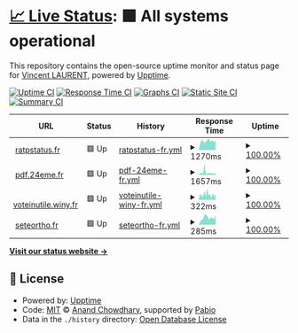 # [📈 Live Status](https://wincelau.github.io/uptime): <!--live status--> **🟩 All systems operational**

This repository contains the open-source uptime monitor and status page for [Vincent LAURENT](https://wincelau.github.io/uptime), powered by [Upptime](https://github.com/upptime/upptime).

[![Uptime CI](https://github.com/wincelau/uptime/workflows/Uptime%20CI/badge.svg)](https://github.com/wincelau/uptime/actions?query=workflow%3A%22Uptime+CI%22)
[![Response Time CI](https://github.com/wincelau/uptime/workflows/Response%20Time%20CI/badge.svg)](https://github.com/wincelau/uptime/actions?query=workflow%3A%22Response+Time+CI%22)
[![Graphs CI](https://github.com/wincelau/uptime/workflows/Graphs%20CI/badge.svg)](https://github.com/wincelau/uptime/actions?query=workflow%3A%22Graphs+CI%22)
[![Static Site CI](https://github.com/wincelau/uptime/workflows/Static%20Site%20CI/badge.svg)](https://github.com/wincelau/uptime/actions?query=workflow%3A%22Static+Site+CI%22)
[![Summary CI](https://github.com/wincelau/uptime/workflows/Summary%20CI/badge.svg)](https://github.com/wincelau/uptime/actions?query=workflow%3A%22Summary+CI%22)

<!--start: status pages-->
<!-- This summary is generated by Upptime (https://github.com/upptime/upptime) -->
<!-- Do not edit this manually, your changes will be overwritten -->
<!-- prettier-ignore -->
| URL | Status | History | Response Time | Uptime |
| --- | ------ | ------- | ------------- | ------ |
| <img alt="" src="https://icons.duckduckgo.com/ip3/ratpstatus.fr.ico" height="13"> [ratpstatus.fr](https://ratpstatus.fr/) | 🟩 Up | [ratpstatus-fr.yml](https://github.com/wincelau/uptime/commits/HEAD/history/ratpstatus-fr.yml) | <details><summary><img alt="Response time graph" src="./graphs/ratpstatus-fr/response-time-week.png" height="20"> 1270ms</summary><br><a href="https://wincelau.github.io/uptime/history/ratpstatus-fr"><img alt="Response time 1237" src="https://img.shields.io/endpoint?url=https%3A%2F%2Fraw.githubusercontent.com%2Fwincelau%2Fuptime%2FHEAD%2Fapi%2Fratpstatus-fr%2Fresponse-time.json"></a><br><a href="https://wincelau.github.io/uptime/history/ratpstatus-fr"><img alt="24-hour response time 1361" src="https://img.shields.io/endpoint?url=https%3A%2F%2Fraw.githubusercontent.com%2Fwincelau%2Fuptime%2FHEAD%2Fapi%2Fratpstatus-fr%2Fresponse-time-day.json"></a><br><a href="https://wincelau.github.io/uptime/history/ratpstatus-fr"><img alt="7-day response time 1270" src="https://img.shields.io/endpoint?url=https%3A%2F%2Fraw.githubusercontent.com%2Fwincelau%2Fuptime%2FHEAD%2Fapi%2Fratpstatus-fr%2Fresponse-time-week.json"></a><br><a href="https://wincelau.github.io/uptime/history/ratpstatus-fr"><img alt="30-day response time 1237" src="https://img.shields.io/endpoint?url=https%3A%2F%2Fraw.githubusercontent.com%2Fwincelau%2Fuptime%2FHEAD%2Fapi%2Fratpstatus-fr%2Fresponse-time-month.json"></a><br><a href="https://wincelau.github.io/uptime/history/ratpstatus-fr"><img alt="1-year response time 1237" src="https://img.shields.io/endpoint?url=https%3A%2F%2Fraw.githubusercontent.com%2Fwincelau%2Fuptime%2FHEAD%2Fapi%2Fratpstatus-fr%2Fresponse-time-year.json"></a></details> | <details><summary><a href="https://wincelau.github.io/uptime/history/ratpstatus-fr">100.00%</a></summary><a href="https://wincelau.github.io/uptime/history/ratpstatus-fr"><img alt="All-time uptime 100.00%" src="https://img.shields.io/endpoint?url=https%3A%2F%2Fraw.githubusercontent.com%2Fwincelau%2Fuptime%2FHEAD%2Fapi%2Fratpstatus-fr%2Fuptime.json"></a><br><a href="https://wincelau.github.io/uptime/history/ratpstatus-fr"><img alt="24-hour uptime 100.00%" src="https://img.shields.io/endpoint?url=https%3A%2F%2Fraw.githubusercontent.com%2Fwincelau%2Fuptime%2FHEAD%2Fapi%2Fratpstatus-fr%2Fuptime-day.json"></a><br><a href="https://wincelau.github.io/uptime/history/ratpstatus-fr"><img alt="7-day uptime 100.00%" src="https://img.shields.io/endpoint?url=https%3A%2F%2Fraw.githubusercontent.com%2Fwincelau%2Fuptime%2FHEAD%2Fapi%2Fratpstatus-fr%2Fuptime-week.json"></a><br><a href="https://wincelau.github.io/uptime/history/ratpstatus-fr"><img alt="30-day uptime 100.00%" src="https://img.shields.io/endpoint?url=https%3A%2F%2Fraw.githubusercontent.com%2Fwincelau%2Fuptime%2FHEAD%2Fapi%2Fratpstatus-fr%2Fuptime-month.json"></a><br><a href="https://wincelau.github.io/uptime/history/ratpstatus-fr"><img alt="1-year uptime 100.00%" src="https://img.shields.io/endpoint?url=https%3A%2F%2Fraw.githubusercontent.com%2Fwincelau%2Fuptime%2FHEAD%2Fapi%2Fratpstatus-fr%2Fuptime-year.json"></a></details>
| <img alt="" src="https://icons.duckduckgo.com/ip3/pdf.24eme.fr.ico" height="13"> [pdf.24eme.fr](https://pdf.24eme.fr/) | 🟩 Up | [pdf-24eme-fr.yml](https://github.com/wincelau/uptime/commits/HEAD/history/pdf-24eme-fr.yml) | <details><summary><img alt="Response time graph" src="./graphs/pdf-24eme-fr/response-time-week.png" height="20"> 1657ms</summary><br><a href="https://wincelau.github.io/uptime/history/pdf-24eme-fr"><img alt="Response time 1493" src="https://img.shields.io/endpoint?url=https%3A%2F%2Fraw.githubusercontent.com%2Fwincelau%2Fuptime%2FHEAD%2Fapi%2Fpdf-24eme-fr%2Fresponse-time.json"></a><br><a href="https://wincelau.github.io/uptime/history/pdf-24eme-fr"><img alt="24-hour response time 1710" src="https://img.shields.io/endpoint?url=https%3A%2F%2Fraw.githubusercontent.com%2Fwincelau%2Fuptime%2FHEAD%2Fapi%2Fpdf-24eme-fr%2Fresponse-time-day.json"></a><br><a href="https://wincelau.github.io/uptime/history/pdf-24eme-fr"><img alt="7-day response time 1657" src="https://img.shields.io/endpoint?url=https%3A%2F%2Fraw.githubusercontent.com%2Fwincelau%2Fuptime%2FHEAD%2Fapi%2Fpdf-24eme-fr%2Fresponse-time-week.json"></a><br><a href="https://wincelau.github.io/uptime/history/pdf-24eme-fr"><img alt="30-day response time 1493" src="https://img.shields.io/endpoint?url=https%3A%2F%2Fraw.githubusercontent.com%2Fwincelau%2Fuptime%2FHEAD%2Fapi%2Fpdf-24eme-fr%2Fresponse-time-month.json"></a><br><a href="https://wincelau.github.io/uptime/history/pdf-24eme-fr"><img alt="1-year response time 1493" src="https://img.shields.io/endpoint?url=https%3A%2F%2Fraw.githubusercontent.com%2Fwincelau%2Fuptime%2FHEAD%2Fapi%2Fpdf-24eme-fr%2Fresponse-time-year.json"></a></details> | <details><summary><a href="https://wincelau.github.io/uptime/history/pdf-24eme-fr">100.00%</a></summary><a href="https://wincelau.github.io/uptime/history/pdf-24eme-fr"><img alt="All-time uptime 100.00%" src="https://img.shields.io/endpoint?url=https%3A%2F%2Fraw.githubusercontent.com%2Fwincelau%2Fuptime%2FHEAD%2Fapi%2Fpdf-24eme-fr%2Fuptime.json"></a><br><a href="https://wincelau.github.io/uptime/history/pdf-24eme-fr"><img alt="24-hour uptime 100.00%" src="https://img.shields.io/endpoint?url=https%3A%2F%2Fraw.githubusercontent.com%2Fwincelau%2Fuptime%2FHEAD%2Fapi%2Fpdf-24eme-fr%2Fuptime-day.json"></a><br><a href="https://wincelau.github.io/uptime/history/pdf-24eme-fr"><img alt="7-day uptime 100.00%" src="https://img.shields.io/endpoint?url=https%3A%2F%2Fraw.githubusercontent.com%2Fwincelau%2Fuptime%2FHEAD%2Fapi%2Fpdf-24eme-fr%2Fuptime-week.json"></a><br><a href="https://wincelau.github.io/uptime/history/pdf-24eme-fr"><img alt="30-day uptime 100.00%" src="https://img.shields.io/endpoint?url=https%3A%2F%2Fraw.githubusercontent.com%2Fwincelau%2Fuptime%2FHEAD%2Fapi%2Fpdf-24eme-fr%2Fuptime-month.json"></a><br><a href="https://wincelau.github.io/uptime/history/pdf-24eme-fr"><img alt="1-year uptime 100.00%" src="https://img.shields.io/endpoint?url=https%3A%2F%2Fraw.githubusercontent.com%2Fwincelau%2Fuptime%2FHEAD%2Fapi%2Fpdf-24eme-fr%2Fuptime-year.json"></a></details>
| <img alt="" src="https://icons.duckduckgo.com/ip3/voteinutile.winy.fr.ico" height="13"> [voteinutile.winy.fr](https://voteinutile.winy.fr/) | 🟩 Up | [voteinutile-winy-fr.yml](https://github.com/wincelau/uptime/commits/HEAD/history/voteinutile-winy-fr.yml) | <details><summary><img alt="Response time graph" src="./graphs/voteinutile-winy-fr/response-time-week.png" height="20"> 322ms</summary><br><a href="https://wincelau.github.io/uptime/history/voteinutile-winy-fr"><img alt="Response time 298" src="https://img.shields.io/endpoint?url=https%3A%2F%2Fraw.githubusercontent.com%2Fwincelau%2Fuptime%2FHEAD%2Fapi%2Fvoteinutile-winy-fr%2Fresponse-time.json"></a><br><a href="https://wincelau.github.io/uptime/history/voteinutile-winy-fr"><img alt="24-hour response time 299" src="https://img.shields.io/endpoint?url=https%3A%2F%2Fraw.githubusercontent.com%2Fwincelau%2Fuptime%2FHEAD%2Fapi%2Fvoteinutile-winy-fr%2Fresponse-time-day.json"></a><br><a href="https://wincelau.github.io/uptime/history/voteinutile-winy-fr"><img alt="7-day response time 322" src="https://img.shields.io/endpoint?url=https%3A%2F%2Fraw.githubusercontent.com%2Fwincelau%2Fuptime%2FHEAD%2Fapi%2Fvoteinutile-winy-fr%2Fresponse-time-week.json"></a><br><a href="https://wincelau.github.io/uptime/history/voteinutile-winy-fr"><img alt="30-day response time 298" src="https://img.shields.io/endpoint?url=https%3A%2F%2Fraw.githubusercontent.com%2Fwincelau%2Fuptime%2FHEAD%2Fapi%2Fvoteinutile-winy-fr%2Fresponse-time-month.json"></a><br><a href="https://wincelau.github.io/uptime/history/voteinutile-winy-fr"><img alt="1-year response time 298" src="https://img.shields.io/endpoint?url=https%3A%2F%2Fraw.githubusercontent.com%2Fwincelau%2Fuptime%2FHEAD%2Fapi%2Fvoteinutile-winy-fr%2Fresponse-time-year.json"></a></details> | <details><summary><a href="https://wincelau.github.io/uptime/history/voteinutile-winy-fr">100.00%</a></summary><a href="https://wincelau.github.io/uptime/history/voteinutile-winy-fr"><img alt="All-time uptime 99.81%" src="https://img.shields.io/endpoint?url=https%3A%2F%2Fraw.githubusercontent.com%2Fwincelau%2Fuptime%2FHEAD%2Fapi%2Fvoteinutile-winy-fr%2Fuptime.json"></a><br><a href="https://wincelau.github.io/uptime/history/voteinutile-winy-fr"><img alt="24-hour uptime 100.00%" src="https://img.shields.io/endpoint?url=https%3A%2F%2Fraw.githubusercontent.com%2Fwincelau%2Fuptime%2FHEAD%2Fapi%2Fvoteinutile-winy-fr%2Fuptime-day.json"></a><br><a href="https://wincelau.github.io/uptime/history/voteinutile-winy-fr"><img alt="7-day uptime 100.00%" src="https://img.shields.io/endpoint?url=https%3A%2F%2Fraw.githubusercontent.com%2Fwincelau%2Fuptime%2FHEAD%2Fapi%2Fvoteinutile-winy-fr%2Fuptime-week.json"></a><br><a href="https://wincelau.github.io/uptime/history/voteinutile-winy-fr"><img alt="30-day uptime 99.81%" src="https://img.shields.io/endpoint?url=https%3A%2F%2Fraw.githubusercontent.com%2Fwincelau%2Fuptime%2FHEAD%2Fapi%2Fvoteinutile-winy-fr%2Fuptime-month.json"></a><br><a href="https://wincelau.github.io/uptime/history/voteinutile-winy-fr"><img alt="1-year uptime 99.81%" src="https://img.shields.io/endpoint?url=https%3A%2F%2Fraw.githubusercontent.com%2Fwincelau%2Fuptime%2FHEAD%2Fapi%2Fvoteinutile-winy-fr%2Fuptime-year.json"></a></details>
| <img alt="" src="https://icons.duckduckgo.com/ip3/seteortho.fr.ico" height="13"> [seteortho.fr](https://seteortho.fr/) | 🟩 Up | [seteortho-fr.yml](https://github.com/wincelau/uptime/commits/HEAD/history/seteortho-fr.yml) | <details><summary><img alt="Response time graph" src="./graphs/seteortho-fr/response-time-week.png" height="20"> 285ms</summary><br><a href="https://wincelau.github.io/uptime/history/seteortho-fr"><img alt="Response time 285" src="https://img.shields.io/endpoint?url=https%3A%2F%2Fraw.githubusercontent.com%2Fwincelau%2Fuptime%2FHEAD%2Fapi%2Fseteortho-fr%2Fresponse-time.json"></a><br><a href="https://wincelau.github.io/uptime/history/seteortho-fr"><img alt="24-hour response time 376" src="https://img.shields.io/endpoint?url=https%3A%2F%2Fraw.githubusercontent.com%2Fwincelau%2Fuptime%2FHEAD%2Fapi%2Fseteortho-fr%2Fresponse-time-day.json"></a><br><a href="https://wincelau.github.io/uptime/history/seteortho-fr"><img alt="7-day response time 285" src="https://img.shields.io/endpoint?url=https%3A%2F%2Fraw.githubusercontent.com%2Fwincelau%2Fuptime%2FHEAD%2Fapi%2Fseteortho-fr%2Fresponse-time-week.json"></a><br><a href="https://wincelau.github.io/uptime/history/seteortho-fr"><img alt="30-day response time 285" src="https://img.shields.io/endpoint?url=https%3A%2F%2Fraw.githubusercontent.com%2Fwincelau%2Fuptime%2FHEAD%2Fapi%2Fseteortho-fr%2Fresponse-time-month.json"></a><br><a href="https://wincelau.github.io/uptime/history/seteortho-fr"><img alt="1-year response time 285" src="https://img.shields.io/endpoint?url=https%3A%2F%2Fraw.githubusercontent.com%2Fwincelau%2Fuptime%2FHEAD%2Fapi%2Fseteortho-fr%2Fresponse-time-year.json"></a></details> | <details><summary><a href="https://wincelau.github.io/uptime/history/seteortho-fr">100.00%</a></summary><a href="https://wincelau.github.io/uptime/history/seteortho-fr"><img alt="All-time uptime 100.00%" src="https://img.shields.io/endpoint?url=https%3A%2F%2Fraw.githubusercontent.com%2Fwincelau%2Fuptime%2FHEAD%2Fapi%2Fseteortho-fr%2Fuptime.json"></a><br><a href="https://wincelau.github.io/uptime/history/seteortho-fr"><img alt="24-hour uptime 100.00%" src="https://img.shields.io/endpoint?url=https%3A%2F%2Fraw.githubusercontent.com%2Fwincelau%2Fuptime%2FHEAD%2Fapi%2Fseteortho-fr%2Fuptime-day.json"></a><br><a href="https://wincelau.github.io/uptime/history/seteortho-fr"><img alt="7-day uptime 100.00%" src="https://img.shields.io/endpoint?url=https%3A%2F%2Fraw.githubusercontent.com%2Fwincelau%2Fuptime%2FHEAD%2Fapi%2Fseteortho-fr%2Fuptime-week.json"></a><br><a href="https://wincelau.github.io/uptime/history/seteortho-fr"><img alt="30-day uptime 100.00%" src="https://img.shields.io/endpoint?url=https%3A%2F%2Fraw.githubusercontent.com%2Fwincelau%2Fuptime%2FHEAD%2Fapi%2Fseteortho-fr%2Fuptime-month.json"></a><br><a href="https://wincelau.github.io/uptime/history/seteortho-fr"><img alt="1-year uptime 100.00%" src="https://img.shields.io/endpoint?url=https%3A%2F%2Fraw.githubusercontent.com%2Fwincelau%2Fuptime%2FHEAD%2Fapi%2Fseteortho-fr%2Fuptime-year.json"></a></details>

<!--end: status pages-->

[**Visit our status website →**](https://wincelau.github.io/uptime)

## 📄 License

- Powered by: [Upptime](https://github.com/upptime/upptime)
- Code: [MIT](./LICENSE) © [Anand Chowdhary](https://anandchowdhary.com), supported by [Pabio](https://pabio.com)
- Data in the `./history` directory: [Open Database License](https://opendatacommons.org/licenses/odbl/1-0/)

